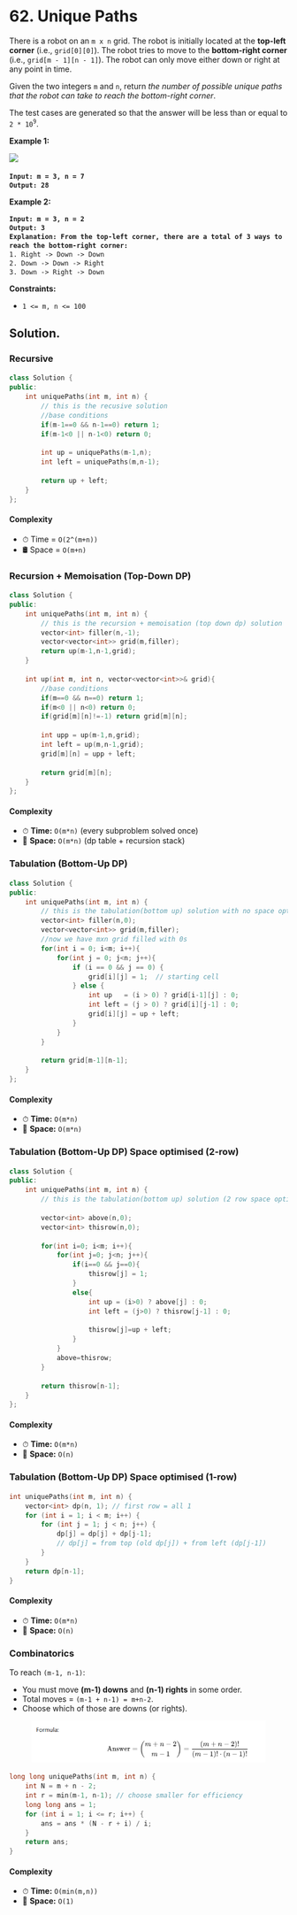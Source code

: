 # 62. Unique Paths

There is a robot on an `m x n` grid. The robot is initially located at the **top-left corner** (i.e., `grid[0][0]`). The robot tries to move to the **bottom-right corner** (i.e., `grid[m - 1][n - 1]`). The robot can only move either down or right at any point in time.

Given the two integers `m` and `n`, return _the number of possible unique paths that the robot can take to reach the bottom-right corner_.

The test cases are generated so that the answer will be less than or equal to `2 * 10`<sup>`9`</sup>.

&#x20;

**Example 1:**

![](https://assets.leetcode.com/uploads/2018/10/22/robot_maze.png)

<pre><code><strong>Input: m = 3, n = 7
</strong><strong>Output: 28
</strong></code></pre>

**Example 2:**

<pre><code><strong>Input: m = 3, n = 2
</strong><strong>Output: 3
</strong><strong>Explanation: From the top-left corner, there are a total of 3 ways to reach the bottom-right corner:
</strong>1. Right -> Down -> Down
2. Down -> Down -> Right
3. Down -> Right -> Down
</code></pre>

&#x20;

**Constraints:**

* `1 <= m, n <= 100`



## Solution.

### Recursive

```cpp
class Solution {
public:
    int uniquePaths(int m, int n) {
        // this is the recusive solution
        //base conditions
        if(m-1==0 && n-1==0) return 1;
        if(m-1<0 || n-1<0) return 0;

        int up = uniquePaths(m-1,n);
        int left = uniquePaths(m,n-1);

        return up + left;
    }
};
```

#### Complexity

* ⏱ Time = `O(2^(m+n))`
* 🛢 Space = `O(m+n)`



### Recursion + Memoisation (Top-Down DP)

```cpp
class Solution {
public:
    int uniquePaths(int m, int n) {
        // this is the recursion + memoisation (top down dp) solution
        vector<int> filler(n,-1);
        vector<vector<int>> grid(m,filler);
        return up(m-1,n-1,grid);
    }

    int up(int m, int n, vector<vector<int>>& grid){
        //base conditions
        if(m==0 && n==0) return 1;
        if(m<0 || n<0) return 0;
        if(grid[m][n]!=-1) return grid[m][n];

        int upp = up(m-1,n,grid);
        int left = up(m,n-1,grid);
        grid[m][n] = upp + left;

        return grid[m][n];
    }
};
```

#### Complexity

* ⏱ **Time:** `O(m*n)` (every subproblem solved once)
* 💾 **Space:** `O(m*n)` (dp table + recursion stack)



### Tabulation (Bottom-Up DP)

```cpp
class Solution {
public:
    int uniquePaths(int m, int n) {
        // this is the tabulation(bottom up) solution with no space optimisation
        vector<int> filler(n,0);
        vector<vector<int>> grid(m,filler);
        //now we have mxn grid filled with 0s
        for(int i = 0; i<m; i++){
            for(int j = 0; j<n; j++){
                if (i == 0 && j == 0) {
                    grid[i][j] = 1;  // starting cell
                } else {
                    int up   = (i > 0) ? grid[i-1][j] : 0;
                    int left = (j > 0) ? grid[i][j-1] : 0;
                    grid[i][j] = up + left;
                }
            }
        }

        return grid[m-1][n-1];
    }
};
```

#### Complexity

* ⏱ **Time:** `O(m*n)`
* 💾 **Space:** `O(m*n)`



### Tabulation (Bottom-Up DP) Space optimised (2-row)

```cpp
class Solution {
public:
    int uniquePaths(int m, int n) {
        // this is the tabulation(bottom up) solution (2 row space optimisation);

        vector<int> above(n,0);
        vector<int> thisrow(n,0);

        for(int i=0; i<m; i++){
            for(int j=0; j<n; j++){
                if(i==0 && j==0){
                    thisrow[j] = 1;
                }
                else{
                    int up = (i>0) ? above[j] : 0;
                    int left = (j>0) ? thisrow[j-1] : 0;

                    thisrow[j]=up + left;
                }
            }
            above=thisrow;
        }

        return thisrow[n-1];
    }
};
```

#### Complexity

* ⏱ **Time:** `O(m*n)`
* 💾 **Space:** `O(n)`



### Tabulation (Bottom-Up DP) Space optimised (1-row)

```cpp
int uniquePaths(int m, int n) {
    vector<int> dp(n, 1); // first row = all 1
    for (int i = 1; i < m; i++) {
        for (int j = 1; j < n; j++) {
            dp[j] = dp[j] + dp[j-1]; 
            // dp[j] = from top (old dp[j]) + from left (dp[j-1])
        }
    }
    return dp[n-1];
}
```

#### Complexity

* ⏱ **Time:** `O(m*n)`
* 💾 **Space:** `O(n)`



### Combinatorics

To reach `(m-1, n-1)`:

* You must move **(m-1) downs** and **(n-1) rights** in some order.
* Total moves = `(m-1 + n-1) = m+n-2`.
* Choose which of those are downs (or rights).

<figure><img src="../../.gitbook/assets/image.png" alt=""><figcaption></figcaption></figure>

```cpp
long long uniquePaths(int m, int n) {
    int N = m + n - 2;
    int r = min(m-1, n-1); // choose smaller for efficiency
    long long ans = 1;
    for (int i = 1; i <= r; i++) {
        ans = ans * (N - r + i) / i;
    }
    return ans;
}
```

#### Complexity

* ⏱ **Time:** `O(min(m,n))`
* 💾 **Space:** `O(1)`
